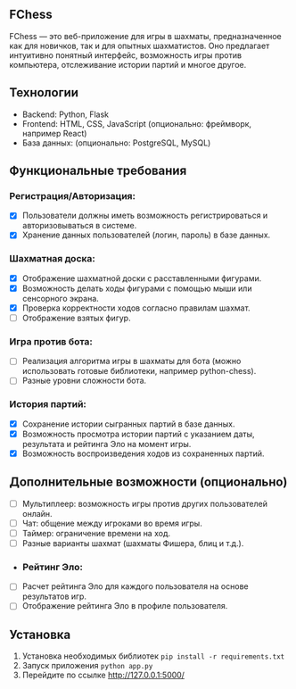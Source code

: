 ## FChess
FChess — это веб-приложение для игры в шахматы, предназначенное как для новичков, так и для опытных шахматистов. Оно предлагает интуитивно понятный интерфейс, возможность игры против компьютера, отслеживание истории партий и многое другое.

## Технологии
- Backend: Python, Flask
- Frontend: HTML, CSS, JavaScript (опционально: фреймворк, например React)
- База данных: (опционально: PostgreSQL, MySQL)

## Функциональные требования
### Регистрация/Авторизация:
- [x] Пользователи должны иметь возможность регистрироваться и авторизовываться в системе.
- [x] Хранение данных пользователей (логин, пароль) в базе данных.

### Шахматная доска:
- [x] Отображение шахматной доски с расставленными фигурами.
- [x] Возможность делать ходы фигурами с помощью мыши или сенсорного экрана.
- [x] Проверка корректности ходов согласно правилам шахмат.
- [ ] Отображение взятых фигур.

### Игра против бота:
- [ ] Реализация алгоритма игры в шахматы для бота (можно использовать готовые библиотеки, например python-chess).
- [ ] Разные уровни сложности бота.

### История партий:
- [x] Сохранение истории сыгранных партий в базе данных.
- [x] Возможность просмотра истории партий с указанием даты, результата и рейтинга Эло на момент игры.
- [x] Возможность воспроизведения ходов из сохраненных партий.

## Дополнительные возможности (опционально)
- [ ] Мультиплеер: возможность игры против других пользователей онлайн.
- [ ] Чат: общение между игроками во время игры.
- [ ] Таймер: ограничение времени на ход.
- [ ] Разные варианты шахмат (шахматы Фишера, блиц и т.д.).
- ### Рейтинг Эло:
- [ ] Расчет рейтинга Эло для каждого пользователя на основе результатов игр.
- [ ] Отображение рейтинга Эло в профиле пользователя.

## Установка
1. Установка необходимых библиотек `pip install -r requirements.txt`
2. Запуск приложения `python app.py`
3. Перейдите по ссылке http://127.0.0.1:5000/
